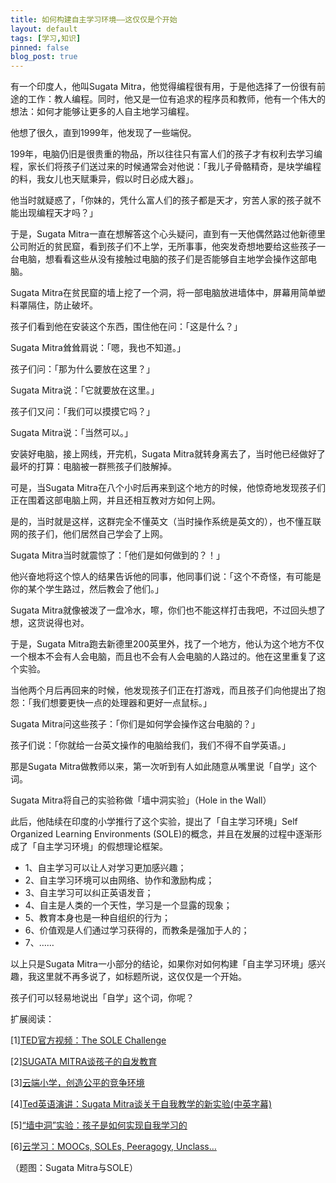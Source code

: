 ```yaml
---
title: 如何构建自主学习环境——这仅仅是个开始
layout: default
tags: [学习,知识]
pinned: false
blog_post: true
---
```



有一个印度人，他叫Sugata Mitra，他觉得编程很有用，于是他选择了一份很有前途的工作：教人编程。同时，他又是一位有追求的程序员和教师，他有一个伟大的想法：如何才能够让更多的人自主地学习编程。

他想了很久，直到1999年，他发现了一些端倪。

199年，电脑仍旧是很贵重的物品，所以往往只有富人们的孩子才有权利去学习编程，家长们将孩子们送过来的时候通常会对他说：「我儿子骨骼精奇，是块学编程的料，我女儿也天赋秉异，假以时日必成大器」。

他当时就疑惑了，「你妹的，凭什么富人们的孩子都是天才，穷苦人家的孩子就不能出现编程天才吗？」

于是，Sugata Mitra一直在想解答这个心头疑问，直到有一天他偶然路过他新德里公司附近的贫民窟，看到孩子们不上学，无所事事，他突发奇想地要给这些孩子一台电脑，想看看这些从没有接触过电脑的孩子们是否能够自主地学会操作这部电脑。

Sugata Mitra在贫民窟的墙上挖了一个洞，将一部电脑放进墙体中，屏幕用简单塑料罩隔住，防止破坏。

孩子们看到他在安装这个东西，围住他在问：「这是什么？」

Sugata Mitra耸耸肩说：「嗯，我也不知道。」

孩子们问：「那为什么要放在这里？」

Sugata Mitra说：「它就要放在这里。」

孩子们又问：「我们可以摸摸它吗？」

Sugata Mitra说：「当然可以。」

安装好电脑，接上网线，开完机，Sugata Mitra就转身离去了，当时他已经做好了最坏的打算：电脑被一群熊孩子们肢解掉。

可是，当Sugata Mitra在八个小时后再来到这个地方的时候，他惊奇地发现孩子们正在围着这部电脑上网，并且还相互教对方如何上网。

是的，当时就是这样，这群完全不懂英文（当时操作系统是英文的），也不懂互联网的孩子们，他们居然自己学会了上网。

Sugata Mitra当时就震惊了：「他们是如何做到的？！」

他兴奋地将这个惊人的结果告诉他的同事，他同事们说：「这个不奇怪，有可能是你的某个学生路过，然后教会了他们。」

Sugata Mitra就像被泼了一盘冷水，嚓，你们也不能这样打击我吧，不过回头想了想，这货说得也对。

于是，Sugata Mitra跑去新德里200英里外，找了一个地方，他认为这个地方不仅一个根本不会有人会电脑，而且也不会有人会电脑的人路过的。他在这里重复了这个实验。

当他两个月后再回来的时候，他发现孩子们正在打游戏，而且孩子们向他提出了抱怨：「我们想要更快一点的处理器和更好一点鼠标。」

Sugata Mitra问这些孩子：「你们是如何学会操作这台电脑的？」

孩子们说：「你就给一台英文操作的电脑给我们，我们不得不自学英语。」

那是Sugata Mitra做教师以来，第一次听到有人如此随意从嘴里说「自学」这个词。

Sugata Mitra将自己的实验称做「墙中洞实验」（Hole in the Wall）

此后，他陆续在印度的小学推行了这个实验，提出了「自主学习环境」Self Organized Learning Environments (SOLE)的概念，并且在发展的过程中逐渐形成了「自主学习环境」的假想理论框架。

- 1、自主学习可以让人对学习更加感兴趣；
- 2、自主学习环境可以由网络、协作和激励构成；
- 3、自主学习可以纠正英语发音；
- 4、自主是人类的一个天性，学习是一个显露的现象；
- 5、教育本身也是一种自组织的行为；
- 6、价值观是人们通过学习获得的，而教条是强加于人的；
- 7、……

以上只是Sugata Mitra一小部分的结论，如果你对如何构建「自主学习环境」感兴趣，我这里就不再多说了，如标题所说，这仅仅是一个开始。

孩子们可以轻易地说出「自学」这个词，你呢？

扩展阅读：

[1][TED官方视频：The SOLE Challenge](http://www.ted.com/pages/sole_challenge#download)

[2][SUGATA MITRA谈孩子的自发教育](http://www.tedtochina.com/2010/09/28/sugata-mitra-the-child-driven-education/)

[3][云端小学，创造公平的竞争环境](http://www.ifanr.com/254813)

[4][Ted英语演讲：Sugata Mitra谈关于自我教学的新实验(中英字幕)](http://www.en8848.com.cn/tingli/speech/ted/186207.html)

[5][“墙中洞”实验：孩子是如何实现自我学习的](http://www.yeeyan.org/articles/view/inspired5/13296)

[6][云学习：MOOCs, SOLEs, Peeragogy, Unclass…](http://swordi.com/2013/03/03/cloudlearning/)

（题图：Sugata Mitra与SOLE）
